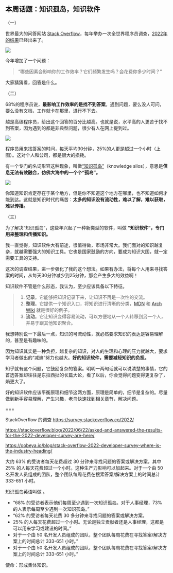## 本周话题：知识孤岛，知识软件

（一）

世界最大的问答网站 [Stack Overflow](https://stackoverflow.com/)，每年举办一次全世界程序员调查，[2022年的结果](https://survey.stackoverflow.co/2022/)已经出来了。

![](https://cdn.beekka.com/blogimg/asset/202207/bg2022070711.webp)

今年增加了一个问题：

> “哪些因素会影响你的工作效率？它们频繁发生吗？会花费你多少时间？”
 
大家猜猜看，回答是什么。

（二）

68%的程序员说，**最影响工作效率的是找不到答案**。遇到问题，要么没人可问，要么没有文档，工作就卡在那里，进行不下去。

越是高级程序员，给出这个回答的百分比越高。也就是说，水平高的人更苦于找不到答案，因为遇到的都是非典型问题，很少有人在网上提到过。

![](https://cdn.beekka.com/blogimg/asset/202207/bg2022070505.webp)

程序员用来找答案的时间，每天平均30分钟，25%的人更是超过一个小时（上图）。这对个人和公司，都是很大的损耗。

有一个专门的名词形容这种现象，叫做[“知识孤岛”](https://baike.baidu.com/item/%E7%9F%A5%E8%AF%86%E5%AD%A4%E5%B2%9B/12747678)（knowledge silos），意思是**信息无法有效融合，仿佛大海中的一个个“孤岛”。**

![](https://cdn.beekka.com/blogimg/asset/202207/bg2022070506.webp)

你知道知识肯定存在于某个地方，但是你不知道这个地方在哪里，也不知道如何才能到达。这就是知识时代的痛苦：**太多的知识没有流动性，难以了解，难以获取，难以传播。**

（三）

为了解决“知识孤岛”，这些年兴起了一种新类型的软件，叫做 **“知识软件”，专门用来整理和传播知识。**

我一直觉得，知识软件大有前途，很值得做，市场非常大。我们面对的知识越复杂，就越需要强大的知识工具。它也是国家鼓励的方向，要成为知识大国，就一定需要工具的支持。

这次的调查结果，进一步强化了我的这个想法。如果有办法，将每个人用来寻找答案的时间，从每天30分钟减少到25分钟，那会产生多大的效益啊！

知识软件不管是什么形态，我认为，至少应该具备以下特征。

> 1. **记录**。它能够把知识记录下来，让知识不再是一次性的交流。
> 1. **整理**。它提供一个知识入口，将知识进行清晰的分类，[MDN](https://developer.mozilla.org) 和 [Arch Wiki](https://wiki.archlinux.org/) 就是很好的例子。
> 1. **流动**。它让知识变得容易流动，可以方便地从一个人转移到另一个人，并易于跟其他知识聚合。
 
我想特别说一下最后一点，知识的可流动性，就必然要求知识的表达是容易理解的，甚至是有趣味的。

因为知识其实是一种负担，越复杂的知识，对人的生理和心理的压力就越大，要求学习者做出的“减熵”努力也越大。**好的知识软件，需要减轻知识的负担。**

知乎就有这个问题，它鼓励复杂的答案。明明一两句话就可以说清楚的事情，它的首选答案却往往是东拉西扯的长篇大论，看了以后，你会觉得问题变得更复杂了，熵更大了。

好的知识软件应该平衡原理和细节这两方面，原理是简单的，细节是复杂的。尽量做到新手容易理解，产生兴趣，老鸟快速找到相关章节，解决问题。

===

StackOverflow 的调查 https://survey.stackoverflow.co/2022/

https://stackoverflow.blog/2022/06/22/asked-and-answered-the-results-for-the-2022-developer-survey-are-here/

https://oobeya.io/blog/stack-overflow-2022-developer-survey-where-is-the-industry-heading/




大约 63% 的受访者每天花费超过 30 分钟来寻找问题的答案或解决方案，其中 25% 的人每天花费超过一个小时。这种生产力影响可以加起来。对于一个由 50 名开发人员组成的团队，整个团队每周花费在搜索答案/解决方案上的时间总计 333-651 小时。

知识孤岛英语叫做   。

- “68% 的受访者表示他们每周至少遇到一次知识孤岛。对于人事经理，73% 的人表示每周至少遇到一次知识孤岛。”
- “62% 的受访者每天花费 30 多分钟来寻找问题的答案或解决方案。
- 25% 的人每天花费超过一个小时。无论是独立贡献者还是人事经理，这都是可以用来学习或建设的时间。”
- 对于一个由 50 名开发人员组成的团队，整个团队每周花费在寻找答案/解决方案上的时间总计 333-651 小时。”
- 对于一个由 50 名开发人员组成的团队，整个团队每周花费在寻找答案/解决方案上的时间总计 333-651 小时。”

使命：形成集体知识。
